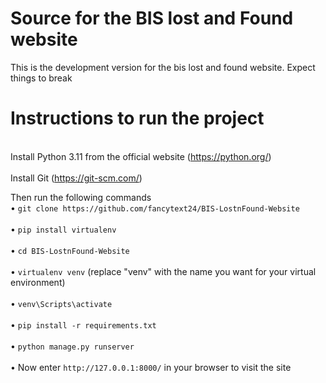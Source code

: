 # Source for the BIS lost and Found website
This is the development version for the bis lost and found website. Expect things to break

# Instructions to run the project 

<br>Install Python 3.11 from the official website (https://python.org/)<br/>
<br>Install Git (https://git-scm.com/)<br/>

Then run the following commands 
    <br>• `git clone https://github.com/fancytext24/BIS-LostnFound-Website`<br/>
    <br>• `pip install virtualenv`<br/>
    <br>• `cd BIS-LostnFound-Website`<br/>
    <br>• `virtualenv venv` (replace "venv" with the name you want for your virtual environment)<br/>
    <br>• `venv\Scripts\activate`<br/>
    <br>• `pip install -r requirements.txt`<br/>
    <br>• `python manage.py runserver`<br/>
    <br>• Now enter `http://127.0.0.1:8000/` in your browser to visit the site<br/>